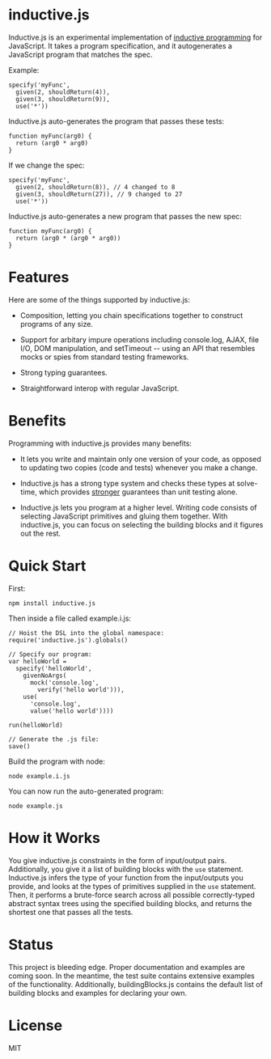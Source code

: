 inductive.js
============

Inductive.js is an experimental implementation of [inductive programming](http://en.wikipedia.org/wiki/Inductive_programming) for JavaScript.  It takes a program specification, and it autogenerates a JavaScript program that matches the spec.

Example:

    specify('myFunc',
      given(2, shouldReturn(4)),
      given(3, shouldReturn(9)),
      use('*'))

Inductive.js auto-generates the program that passes these tests:

    function myFunc(arg0) {
      return (arg0 * arg0)
    }

If we change the spec:

    specify('myFunc',
      given(2, shouldReturn(8)), // 4 changed to 8
      given(3, shouldReturn(27)), // 9 changed to 27
      use('*'))

Inductive.js auto-generates a new program that passes the new spec:

    function myFunc(arg0) {
      return (arg0 * (arg0 * arg0))
    }

Features
========

Here are some of the things supported by inductive.js:

* Composition, letting you chain specifications together to construct programs of any size.

* Support for arbitary impure operations including console.log, AJAX, file I/O, DOM manipulation, and setTimeout -- using an API that resembles mocks or spies from standard testing frameworks.

* Strong typing guarantees.

* Straightforward interop with regular JavaScript.

Benefits
========

Programming with inductive.js provides many benefits:

* It lets you write and maintain only one version of your code, as opposed to updating two copies (code and tests) whenever you make a change.

* Inductive.js has a strong type system and checks these types at solve-time, which provides [stronger](http://evanfarrer.blogspot.com/2012/06/unit-testing-isnt-enough-you-need.html) guarantees than unit testing alone.

* Inductive.js lets you program at a higher level.  Writing code consists of  selecting JavaScript primitives and gluing them together.  With inductive.js, you can focus on selecting the building blocks and it figures out the rest.

Quick Start
===========

First:

    npm install inductive.js

Then inside a file called example.i.js:

    // Hoist the DSL into the global namespace:
    require('inductive.js').globals()

    // Specify our program:
    var helloWorld =
      specify('helloWorld',
        givenNoArgs(
          mock('console.log',
            verify('hello world'))),
        use(
          'console.log',
          value('hello world'))))

    run(helloWorld)

    // Generate the .js file:
    save()

Build the program with node:

    node example.i.js

You can now run the auto-generated program:

    node example.js

How it Works
============

You give inductive.js constraints in the form of input/output pairs.  Additionally, you give it a list of building blocks with the `use` statement.  Inductive.js infers the type of your function from the input/outputs you provide, and looks at the types of primitives supplied in the `use` statement.  Then, it performs a brute-force search across all possible correctly-typed abstract syntax trees using the specified building blocks, and returns the shortest one that passes all the tests.

Status
======

This project is bleeding edge.  Proper documentation and examples are coming soon.  In the meantime, the test suite contains extensive examples of the functionality.  Additionally, buildingBlocks.js contains the default list of building blocks and examples for declaring your own.

License
=======

MIT
